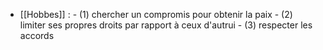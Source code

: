 - [[Hobbes]] : 
      - (1) chercher un compromis pour obtenir la paix
      - (2) limiter ses propres droits par rapport à ceux d'autrui
      - (3) respecter les accords